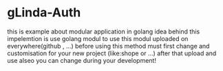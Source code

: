 # gLinda-Auth

this is example about modular application in golang
idea behind this impelemtion is use golang modul to use this modul uploaded on everywhere(github , ...)
before using this method must first change and customisation for your new project (like:shope or ...) after that upload and use alseo you can change during your development!
